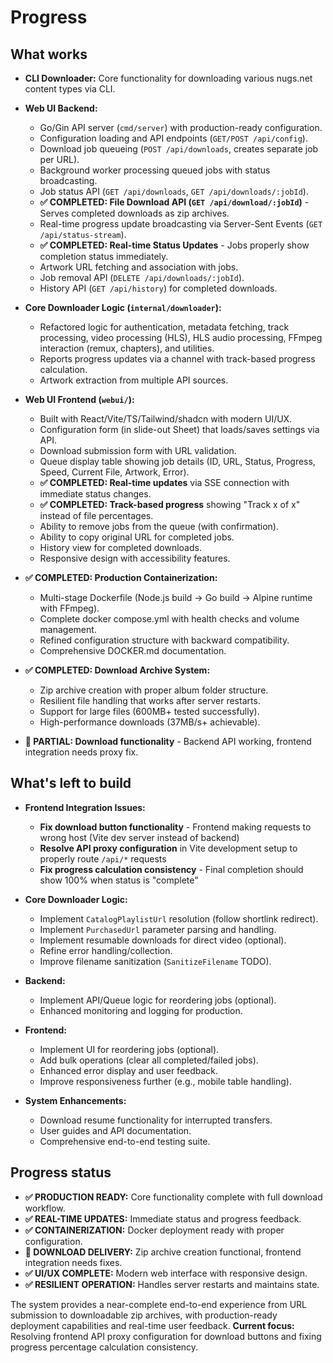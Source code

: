 # Progress

## What works

-   **CLI Downloader:** Core functionality for downloading various nugs.net content types via CLI.

-   **Web UI Backend:**
    -   Go/Gin API server (`cmd/server`) with production-ready configuration.
    -   Configuration loading and API endpoints (`GET/POST /api/config`).
    -   Download job queueing (`POST /api/downloads`, creates separate job per URL).
    -   Background worker processing queued jobs with status broadcasting.
    -   Job status API (`GET /api/downloads`, `GET /api/downloads/:jobId`).
    -   **✅ COMPLETED: File Download API (`GET /api/download/:jobId`)** - Serves completed downloads as zip archives.
    -   Real-time progress update broadcasting via Server-Sent Events (`GET /api/status-stream`).
    -   **✅ COMPLETED: Real-time Status Updates** - Jobs properly show completion status immediately.
    -   Artwork URL fetching and association with jobs.
    -   Job removal API (`DELETE /api/downloads/:jobId`).
    -   History API (`GET /api/history`) for completed downloads.

-   **Core Downloader Logic (`internal/downloader`):**
    -   Refactored logic for authentication, metadata fetching, track processing, video processing (HLS), HLS audio processing, FFmpeg interaction (remux, chapters), and utilities.
    -   Reports progress updates via a channel with track-based progress calculation.
    -   Artwork extraction from multiple API sources.

-   **Web UI Frontend (`webui/`):**
    -   Built with React/Vite/TS/Tailwind/shadcn with modern UI/UX.
    -   Configuration form (in slide-out Sheet) that loads/saves settings via API.
    -   Download submission form with URL validation.
    -   Queue display table showing job details (ID, URL, Status, Progress, Speed, Current File, Artwork, Error).
    -   **✅ COMPLETED: Real-time updates** via SSE connection with immediate status changes.
    -   **✅ COMPLETED: Track-based progress** showing "Track x of x" instead of file percentages.
    -   Ability to remove jobs from the queue (with confirmation).
    -   Ability to copy original URL for completed jobs.
    -   History view for completed downloads.
    -   Responsive design with accessibility features.

-   **✅ COMPLETED: Production Containerization:**
    -   Multi-stage Dockerfile (Node.js build → Go build → Alpine runtime with FFmpeg).
    -   Complete docker compose.yml with health checks and volume management.
    -   Refined configuration structure with backward compatibility.
    -   Comprehensive DOCKER.md documentation.

-   **✅ COMPLETED: Download Archive System:**
    -   Zip archive creation with proper album folder structure.
    -   Resilient file handling that works after server restarts.
    -   Support for large files (600MB+ tested successfully).
    -   High-performance downloads (37MB/s+ achievable).

-   **🔧 PARTIAL: Download functionality** - Backend API working, frontend integration needs proxy fix.

## What's left to build

-   **Frontend Integration Issues:**
    -   **Fix download button functionality** - Frontend making requests to wrong host (Vite dev server instead of backend)
    -   **Resolve API proxy configuration** in Vite development setup to properly route `/api/*` requests
    -   **Fix progress calculation consistency** - Final completion should show 100% when status is "complete"

-   **Core Downloader Logic:**
    -   Implement `CatalogPlaylistUrl` resolution (follow shortlink redirect).
    -   Implement `PurchasedUrl` parameter parsing and handling.
    -   Implement resumable downloads for direct video (optional).
    -   Refine error handling/collection.
    -   Improve filename sanitization (`SanitizeFilename` TODO).

-   **Backend:**
    -   Implement API/Queue logic for reordering jobs (optional).
    -   Enhanced monitoring and logging for production.

-   **Frontend:**
    -   Implement UI for reordering jobs (optional).
    -   Add bulk operations (clear all completed/failed jobs).
    -   Enhanced error display and user feedback.
    -   Improve responsiveness further (e.g., mobile table handling).

-   **System Enhancements:**
    -   Download resume functionality for interrupted transfers.
    -   User guides and API documentation.
    -   Comprehensive end-to-end testing suite.

## Progress status

-   **✅ PRODUCTION READY:** Core functionality complete with full download workflow.
-   **✅ REAL-TIME UPDATES:** Immediate status and progress feedback.
-   **✅ CONTAINERIZATION:** Docker deployment ready with proper configuration.
-   **🔧 DOWNLOAD DELIVERY:** Zip archive creation functional, frontend integration needs fixes.
-   **✅ UI/UX COMPLETE:** Modern web interface with responsive design.
-   **✅ RESILIENT OPERATION:** Handles server restarts and maintains state.

The system provides a near-complete end-to-end experience from URL submission to downloadable zip archives, with production-ready deployment capabilities and real-time user feedback. **Current focus:** Resolving frontend API proxy configuration for download buttons and fixing progress percentage calculation consistency. 